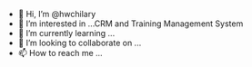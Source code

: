 - 👋 Hi, I’m @hwchilary
- 👀 I’m interested in ...CRM and Training Management System
- 🌱 I’m currently learning ...
- 💞️ I’m looking to collaborate on ...
- 📫 How to reach me ...

<!---
hwchilary/hwchilary is a ✨ special ✨ repository because its `README.md` (this file) appears on your GitHub profile.
You can click the Preview link to take a look at your changes.
--->
